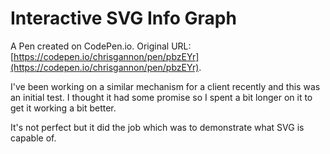 # Interactive SVG Info Graph

A Pen created on CodePen.io. Original URL: [https://codepen.io/chrisgannon/pen/pbzEYr](https://codepen.io/chrisgannon/pen/pbzEYr).

I've been working on a similar mechanism for a client recently and this was an initial test. I thought it had some promise so I spent a bit longer on it to get it working a bit better.

It's not perfect but it did the job which was to demonstrate what SVG is capable of.